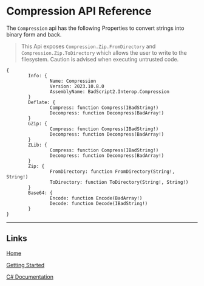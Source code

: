 # Compression API Reference

The `Compression` api has the following Properties to convert strings into binary form and back.

> This Api exposes `Compression.Zip.FromDirectory` and `Compression.Zip.ToDirectory` which allows the user to write to the filesystem. Caution is advised when executing untrusted code.

```
{
        Info: {
                Name: Compression
                Version: 2023.10.8.0
                AssemblyName: BadScript2.Interop.Compression
        }
        Deflate: {
                Compress: function Compress(IBadString!)
                Decompress: function Decompress(BadArray!)
        }
        GZip: {
                Compress: function Compress(IBadString!)
                Decompress: function Decompress(BadArray!)
        }
        ZLib: {
                Compress: function Compress(IBadString!)
                Decompress: function Decompress(BadArray!)
        }
        Zip: {
                FromDirectory: function FromDirectory(String!, String!)
                ToDirectory: function ToDirectory(String!, String!)
        }
        Base64: {
                Encode: function Encode(BadArray!)
                Decode: function Decode(IBadString!)
        }
}
```

___

## Links

[Home](../../Readme.md)

[Getting Started](../../GettingStarted.md)

[C# Documentation](/index.html)